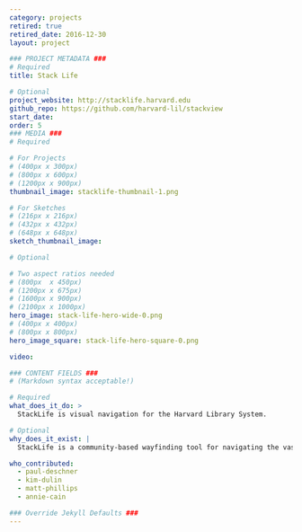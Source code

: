```yaml
---
category: projects
retired: true
retired_date: 2016-12-30
layout: project

### PROJECT METADATA ###
# Required
title: Stack Life

# Optional
project_website: http://stacklife.harvard.edu
github_repo: https://github.com/harvard-lil/stackview
start_date:
order: 5
### MEDIA ###
# Required

# For Projects
# (400px x 300px)
# (800px x 600px)
# (1200px x 900px)
thumbnail_image: stacklife-thumbnail-1.png

# For Sketches
# (216px x 216px)
# (432px x 432px)
# (648px x 648px)
sketch_thumbnail_image:

# Optional

# Two aspect ratios needed
# (800px  x 450px)
# (1200px x 675px)
# (1600px x 900px)
# (2100px x 1000px)
hero_image: stack-life-hero-wide-0.png
# (400px x 400px)
# (800px x 800px)
hero_image_square: stack-life-hero-square-0.png

video:

### CONTENT FIELDS ###
# (Markdown syntax acceptable!)

# Required
what_does_it_do: >
  StackLife is visual navigation for the Harvard Library System.

# Optional
why_does_it_exist: |
  StackLife is a community-based wayfinding tool for navigating the vast resources of the combined Harvard Library System. StackLife uses the Stack View plugin to visualize the collections.

who_contributed:
  - paul-deschner
  - kim-dulin
  - matt-phillips
  - annie-cain

### Override Jekyll Defaults ###
---
```


